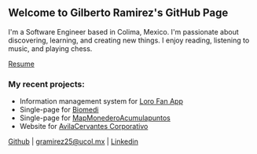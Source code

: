 ## Welcome to Gilberto Ramirez's GitHub Page

I'm a Software Engineer based in Colima, Mexico. I'm passionate about discovering, learning, and creating new things. I enjoy reading, listening to music, and playing chess. 

[Resume](/cv) 

### My recent projects: 
- Information management system for [Loro Fan App](http://lorofan.gilberto-ramirez.me/)
- Single-page for [Biomedi](http://gilberto-ramirez.me/Biomedi/)
- Single-page for [MapMonederoAcumulapuntos](http://map.ghapps.com.mx/gilberto/)
- Website for [AvilaCervantes Corporativo](https://avilacervantes.com/)

[Github](https://github.com/Gilberto-Felipe) | [gramirez25@ucol.mx](mailto:gramirez25@ucol.mx) | [Linkedin](https://www.linkedin.com/in/gilberto-felipe-ramirez-garcia/)


